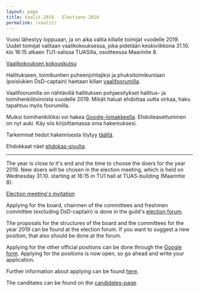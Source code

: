 ```yaml
---
layout: page
title: Vaalit 2018 - Elections 2018
permalink: /vaalit/
---
```

Vuosi lähestyy loppuaan, ja on aika valita killalle toimijat vuodelle 2019. Uudet toimijat valitaan vaalikokouksessa, joka pidetään keskiviikkona 31.10. klo 16:15 alkaen TU1-salissa TUASilla, osoitteessa Maarintie 8.

[Vaalikokouksen kokouskutsu](http://as.fi/kilta/kokouskutsu.html)

Hallitukseen, toimikuntien puheenjohtajiksi ja phuksitoimikuntaan (poislukien DsD-captain) haetaan killan [vaalifoorumilla](https://as.ayy.fi/foorumi/viewforum.php?f=12).

Vaalifoorumilla on nähtävillä hallituksen pohjaesitykset hallitus- ja toimihenkilöviroista vuodelle 2019. Mikäli haluat ehdottaa uutta virkaa, haku tapahtuu myös foorumilla.

Muiksi toimihenkilöksi voi hakea [Google-lomakkeella](https://bit-ly.com/toimari-ilmo). Ehdolleasettuminen on nyt auki. Käy siis kirjoittamassa oma hakemuksesi. 

Tarkemmat tiedot hakemisesta löytyy [täältä](https://as.fi/uutiset/2018/10/14/vaalit.html).

Ehdokkaat näet [ehdokas-sivulta](https://as.fi/kilta/vaalit.html).

---

The year is close to it's end and the time to choose the doers for the year 2019. New doers will be chosen in the election meeting, which is held on Wednesday 31.10. starting at 16:15 in TU1 hall at TUAS-building (Maarintie 8).

[Election meeting's invitation](http://as.fi/english/meeting-invitation.html)

Applying for the board, chairmen of the committees and freshmen committee (excluding DsD-captain) is done in the guild's [election forum](https://as.ayy.fi/foorumi/viewforum.php?f=12).

The proposals for the structures of the board and the committees for the year 2019 can be found at the election forum. If you want to suggest a new position, that also should be done at the forum.

Applying for the other official positions can be done through the [Google form](https://bit-ly.com/toimari-ilmo). Applying for the positions is now open, so go ahead and write your application.

Further information about applying can be found [here](https://as.fi/uutiset/2018/10/14/elections.html).

The canditates can be found on the [candidates-page](https://as.fi/english/election.html).